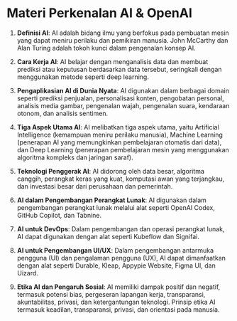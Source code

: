 # Materi Perkenalan AI & OpenAI

1. **Definisi AI**: AI adalah bidang ilmu yang berfokus pada pembuatan mesin yang dapat meniru perilaku dan pemikiran manusia. John McCarthy dan Alan Turing adalah tokoh kunci dalam pengenalan konsep AI.

2. **Cara Kerja AI**: AI belajar dengan menganalisis data dan membuat prediksi atau keputusan berdasarkan data tersebut, seringkali dengan menggunakan metode seperti deep learning.

3. **Pengaplikasian AI di Dunia Nyata**: AI digunakan dalam berbagai domain seperti prediksi penjualan, personalisasi konten, pengobatan personal, analisis media gambar, pengenalan wajah, pengenalan suara, kendaraan otonom, dan analisis sentimen.

4. **Tiga Aspek Utama AI**: AI melibatkan tiga aspek utama, yaitu Artificial Intelligence (kemampuan meniru perilaku manusia), Machine Learning (penerapan AI yang memungkinkan pembelajaran otomatis dari data), dan Deep Learning (penerapan pembelajaran mesin yang menggunakan algoritma kompleks dan jaringan saraf).

5. **Teknologi Penggerak AI**: AI didorong oleh data besar, algoritma canggih, perangkat keras yang kuat, komputasi awan yang terjangkau, dan investasi besar dari perusahaan dan pemerintah.

6. **AI dalam Pengembangan Perangkat Lunak**: AI digunakan dalam pengembangan perangkat lunak melalui alat seperti OpenAI Codex, GitHub Copilot, dan Tabnine.

7. **AI untuk DevOps**: Dalam pengembangan dan operasi perangkat lunak, AI dapat digunakan dengan alat seperti Kubeflow dan Signifai.

8. **AI untuk Pengembangan UI/UX**: Dalam pengembangan antarmuka pengguna (UI) dan pengalaman pengguna (UX), AI dapat dimanfaatkan dengan alat seperti Durable, Kleap, Appypie Website, Figma UI, dan Uizard.

9. **Etika AI dan Pengaruh Sosial**: AI memiliki dampak positif dan negatif, termasuk potensi bias, pergeseran lapangan kerja, transparansi, akuntabilitas, privasi, dan ketergantungan teknologi. Prinsip etika AI termasuk keadilan, transparansi, privasi, dan orientasi pada manusia.